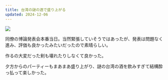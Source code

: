 ```yaml
---
title: 台湾の謎の酒で盛り上がる
updated: 2024-12-06
---
```

![](https://i.imgur.com/CICIYr7.jpeg)

同僚の博論発表会本番当日。当然緊張していそうではあったが、発表は問題なく進み、評価も良かったみたいだったので素晴らしい。

作るの大変だった剣も壊れたりしなくて良かった。

夕方からのパーティーもまあまあ盛り上がり、謎の台湾の酒を飲みすぎて結構酔っ払って楽しかった。